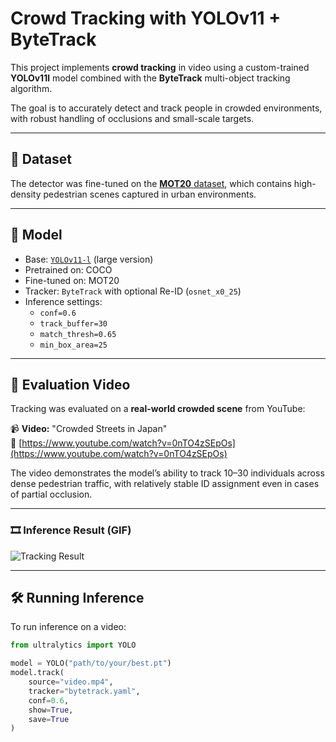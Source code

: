 # Crowd Tracking with YOLOv11 + ByteTrack

This project implements **crowd tracking** in video using a custom-trained **YOLOv11l** model combined with the **ByteTrack** multi-object tracking algorithm.

The goal is to accurately detect and track people in crowded environments, with robust handling of occlusions and small-scale targets.

---

## 📂 Dataset

The detector was fine-tuned on the [**MOT20** dataset](https://motchallenge.net/data/MOT20/), which contains high-density pedestrian scenes captured in urban environments.

---

## 🧠 Model

- Base: [`YOLOv11-l`](https://github.com/ultralytics/ultralytics) (large version)
- Pretrained on: COCO
- Fine-tuned on: MOT20
- Tracker: `ByteTrack` with optional Re-ID (`osnet_x0_25`)
- Inference settings:
  - `conf=0.6`
  - `track_buffer=30`
  - `match_thresh=0.65`
  - `min_box_area=25`

---

## 🎥 Evaluation Video

Tracking was evaluated on a **real-world crowded scene** from YouTube:

📹 **Video:** "Crowded Streets in Japan"  
🔗 [https://www.youtube.com/watch?v=0nTO4zSEpOs](https://www.youtube.com/watch?v=0nTO4zSEpOs)

The video demonstrates the model’s ability to track 10–30 individuals across dense pedestrian traffic, with relatively stable ID assignment even in cases of partial occlusion.

---
### 🎞️ Inference Result (GIF)

![Tracking Result](media/crowd_inference_result.gif)

---
## 🛠️ Running Inference

To run inference on a video:

```python
from ultralytics import YOLO

model = YOLO("path/to/your/best.pt")
model.track(
    source="video.mp4",
    tracker="bytetrack.yaml",
    conf=0.6,
    show=True,
    save=True
)
```
